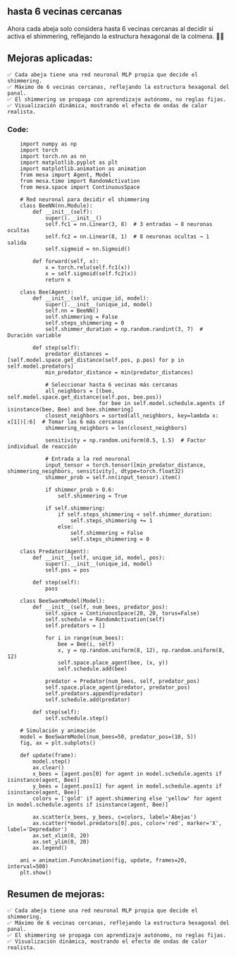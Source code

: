 ## hasta 6 vecinas cercanas

Ahora cada abeja solo considera hasta 6 vecinas cercanas al decidir si activa el shimmering, reflejando la estructura hexagonal de la colmena. 🐝🔥


## Mejoras aplicadas:

    ✅ Cada abeja tiene una red neuronal MLP propia que decide el shimmering.
    ✅ Máximo de 6 vecinas cercanas, reflejando la estructura hexagonal del panal.
    ✅ El shimmering se propaga con aprendizaje autónomo, no reglas fijas.
    ✅ Visualización dinámica, mostrando el efecto de ondas de calor realista.
    



### Code:

        import numpy as np
        import torch
        import torch.nn as nn
        import matplotlib.pyplot as plt
        import matplotlib.animation as animation
        from mesa import Agent, Model
        from mesa.time import RandomActivation
        from mesa.space import ContinuousSpace
        
        # Red neuronal para decidir el shimmering
        class BeeNN(nn.Module):
            def __init__(self):
                super().__init__()
                self.fc1 = nn.Linear(3, 8)  # 3 entradas → 8 neuronas ocultas
                self.fc2 = nn.Linear(8, 1)  # 8 neuronas ocultas → 1 salida
                self.sigmoid = nn.Sigmoid()
        
            def forward(self, x):
                x = torch.relu(self.fc1(x))
                x = self.sigmoid(self.fc2(x))
                return x
        
        class Bee(Agent):
            def __init__(self, unique_id, model):
                super().__init__(unique_id, model)
                self.nn = BeeNN()
                self.shimmering = False
                self.steps_shimmering = 0
                self.shimmer_duration = np.random.randint(3, 7)  # Duración variable
        
            def step(self):
                predator_distances = [self.model.space.get_distance(self.pos, p.pos) for p in self.model.predators]
                min_predator_distance = min(predator_distances)
        
                # Seleccionar hasta 6 vecinas más cercanas
                all_neighbors = [(bee, self.model.space.get_distance(self.pos, bee.pos))
                                 for bee in self.model.schedule.agents if isinstance(bee, Bee) and bee.shimmering]
                closest_neighbors = sorted(all_neighbors, key=lambda x: x[1])[:6]  # Tomar las 6 más cercanas
                shimmering_neighbors = len(closest_neighbors)
        
                sensitivity = np.random.uniform(0.5, 1.5)  # Factor individual de reacción
        
                # Entrada a la red neuronal
                input_tensor = torch.tensor([min_predator_distance, shimmering_neighbors, sensitivity], dtype=torch.float32)
                shimmer_prob = self.nn(input_tensor).item()
        
                if shimmer_prob > 0.6:
                    self.shimmering = True
        
                if self.shimmering:
                    if self.steps_shimmering < self.shimmer_duration:
                        self.steps_shimmering += 1
                    else:
                        self.shimmering = False
                        self.steps_shimmering = 0
        
        class Predator(Agent):
            def __init__(self, unique_id, model, pos):
                super().__init__(unique_id, model)
                self.pos = pos
        
            def step(self):
                pass
        
        class BeeSwarmModel(Model):
            def __init__(self, num_bees, predator_pos):
                self.space = ContinuousSpace(20, 20, torus=False)
                self.schedule = RandomActivation(self)
                self.predators = []
        
                for i in range(num_bees):
                    bee = Bee(i, self)
                    x, y = np.random.uniform(8, 12), np.random.uniform(8, 12)
                    self.space.place_agent(bee, (x, y))
                    self.schedule.add(bee)
        
                predator = Predator(num_bees, self, predator_pos)
                self.space.place_agent(predator, predator_pos)
                self.predators.append(predator)
                self.schedule.add(predator)
        
            def step(self):
                self.schedule.step()
        
        # Simulación y animación
        model = BeeSwarmModel(num_bees=50, predator_pos=(10, 5))
        fig, ax = plt.subplots()
        
        def update(frame):
            model.step()
            ax.clear()
            x_bees = [agent.pos[0] for agent in model.schedule.agents if isinstance(agent, Bee)]
            y_bees = [agent.pos[1] for agent in model.schedule.agents if isinstance(agent, Bee)]
            colors = ['gold' if agent.shimmering else 'yellow' for agent in model.schedule.agents if isinstance(agent, Bee)]
            
            ax.scatter(x_bees, y_bees, c=colors, label='Abejas')
            ax.scatter(*model.predators[0].pos, color='red', marker='X', label='Depredador')
            ax.set_xlim(0, 20)
            ax.set_ylim(0, 20)
            ax.legend()
        
        ani = animation.FuncAnimation(fig, update, frames=20, interval=500)
        plt.show()

        
## Resumen de mejoras:
    
    ✅ Cada abeja tiene una red neuronal MLP propia que decide el shimmering.
    ✅ Máximo de 6 vecinas cercanas, reflejando la estructura hexagonal del panal.
    ✅ El shimmering se propaga con aprendizaje autónomo, no reglas fijas.
    ✅ Visualización dinámica, mostrando el efecto de ondas de calor realista.

      
